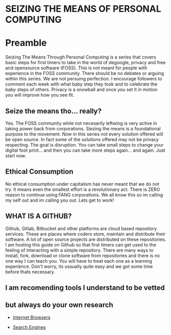 
# SEIZING THE MEANS OF PERSONAL COMPUTING

# Preamble

Seizing The Means Through Personal Computing is a series that covers basic steps
for first timers to take in the world of degoogle, privacy and free and opensource
software (FOSS). This is not meant for people with experience in the FOSS community.
There should be no debates or arguing within this series. We are not persuing perfection.
I encourage followers to comment each week with what baby step they took and to celebrate
the baby steps of others. Privacy is a snowball and once you set it in motion you
will improve how you see fit.

## Seize the means tho... really?

Yes. The FOSS community while not necesarily leftwing is very active in taking power
back from corporations. Siezing the means is a foundational purpose to the movement.
Now in this series not every solution offered will be open source. In fact some
of the solutions offered may not be privacy respecting. The goal is disruption.
You can take small steps to change your digital foot print... and then you can
take more steps again... and again. Just start now.

## Ethical Consumption

No ethical consumption under capitalism has never meant that we do not try. It
means even the smallest effort is a revolutionary act. There is ZERO reason
to continue using FANG corporations. We all know this so im calling my self
out and im calling you out. Lets get to work!

## WHAT IS A GITHUB?

Github, Gitlab, Bitbucket and other platforms are cloud based repository services.
These are places where coders store, maintain and distribute their software. A lot
of open source projects are distributed on these repositories. I am hosting this
guide on Github so that first timers can get used to the feeling of interacting
with a simple repository. There are many ways to install, fork, download or clone
software from repositories and there is no one way I can teach you. You will have
to treat each one as a learning experience. Don't worry, its ussually quite easy
and we got some time before thats necessary.

## I am recomending tools I understand to be vetted

## but always do your own research

* [Internet Browsers](internet_browser.md)

* [Search Engines](search_engines.md)
